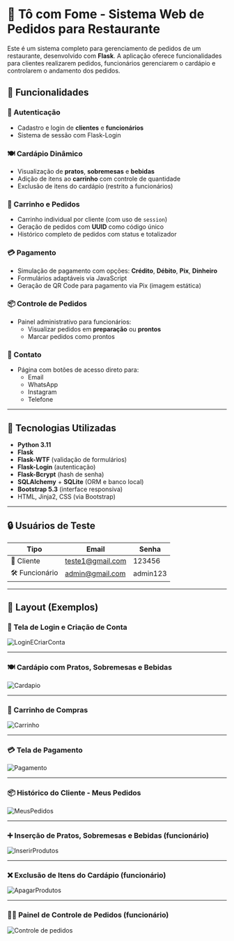 # 🍝 Tô com Fome - Sistema Web de Pedidos para Restaurante

Este é um sistema completo para gerenciamento de pedidos de um restaurante, desenvolvido com **Flask**. A aplicação oferece funcionalidades para clientes realizarem pedidos, funcionários gerenciarem o cardápio e controlarem o andamento dos pedidos.

## 🚀 Funcionalidades

### 👥 Autenticação
- Cadastro e login de **clientes** e **funcionários**
- Sistema de sessão com Flask-Login

### 🍽️ Cardápio Dinâmico
- Visualização de **pratos**, **sobremesas** e **bebidas**
- Adição de itens ao **carrinho** com controle de quantidade
- Exclusão de itens do cardápio (restrito a funcionários)

### 🛒 Carrinho e Pedidos
- Carrinho individual por cliente (com uso de `session`)
- Geração de pedidos com **UUID** como código único
- Histórico completo de pedidos com status e totalizador

### 💳 Pagamento
- Simulação de pagamento com opções: **Crédito**, **Débito**, **Pix**, **Dinheiro**
- Formulários adaptáveis via JavaScript
- Geração de QR Code para pagamento via Pix (imagem estática)

### 📦 Controle de Pedidos
- Painel administrativo para funcionários:
  - Visualizar pedidos em **preparação** ou **prontos**
  - Marcar pedidos como prontos

### 📱 Contato
- Página com botões de acesso direto para:
  - Email
  - WhatsApp
  - Instagram
  - Telefone

---

## 🧠 Tecnologias Utilizadas

- **Python 3.11**
- **Flask**
- **Flask-WTF** (validação de formulários)
- **Flask-Login** (autenticação)
- **Flask-Bcrypt** (hash de senha)
- **SQLAlchemy** + **SQLite** (ORM e banco local)
- **Bootstrap 5.3** (interface responsiva)
- HTML, Jinja2, CSS (via Bootstrap)

---

## 🔒 Usuários de Teste

| Tipo        | Email                   | Senha   |
|-------------|--------------------------|---------|
| 🧍 Cliente  | teste1@gmail.com        | 123456  |
| 🛠️ Funcionário | admin@gmail.com     | admin123  |

---

## 📸 Layout (Exemplos)

### 🔐 Tela de Login e Criação de Conta
![LoginECriarConta](https://github.com/user-attachments/assets/dafdcc5c-bc0f-4286-8cad-66a9a840e1a0)

---

### 🍽️ Cardápio com Pratos, Sobremesas e Bebidas
![Cardapio](https://github.com/user-attachments/assets/2b86c0ae-fa9f-4d07-8ddb-fc2ac10242d6)

---

### 🛒 Carrinho de Compras
![Carrinho](https://github.com/user-attachments/assets/0bd1ad85-8847-4db7-bf6d-2e0c8f8d6382)

---

### 💳 Tela de Pagamento
![Pagamento](https://github.com/user-attachments/assets/daa4bcdf-a81a-43f3-9e67-5d507c00505e)

---

### 📦 Histórico do Cliente - Meus Pedidos
![MeusPedidos](https://github.com/user-attachments/assets/77890853-9e34-46e8-a529-bc75a067f878)

---
 
### ➕ Inserção de Pratos, Sobremesas e Bebidas (funcionário)
![InserirProdutos](https://github.com/user-attachments/assets/2e20a1c2-77b5-40ce-b707-9a2f0dc62cc8)

---

### ❌ Exclusão de Itens do Cardápio (funcionário)
![ApagarProdutos](https://github.com/user-attachments/assets/98fdf152-ced3-4c2e-9f12-41192d2dee6b)

---

### 🧑‍🍳 Painel de Controle de Pedidos (funcionário)
![Controle de pedidos](https://github.com/user-attachments/assets/25197b93-4657-4293-91f4-c2ae07e547b9)



















